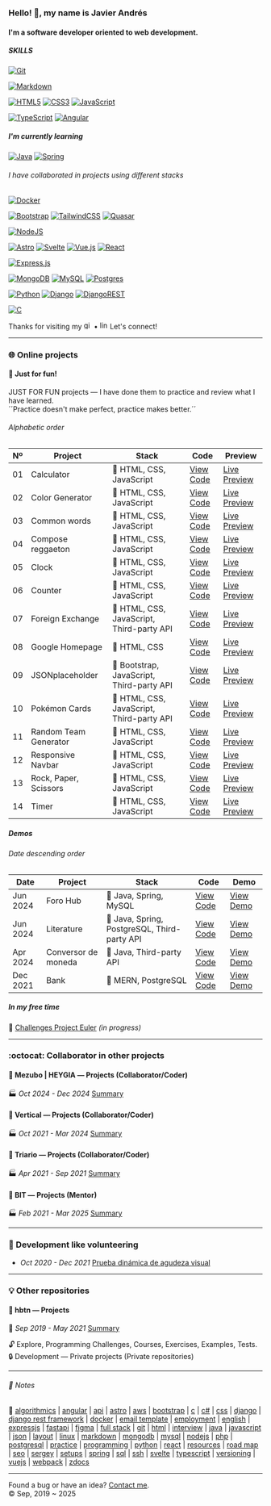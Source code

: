 ### Hello! :wave:, my name is Javier Andrés
#### I'm a software developer oriented to web development.
##### SKILLS
[![Git](https://img.shields.io/badge/git-%23F05033.svg?style=for-the-badge&logo=git&logoColor=white)](#)

[![Markdown](https://img.shields.io/badge/markdown-%23000000.svg?style=for-the-badge&logo=markdown&logoColor=white)](#)

[![HTML5](https://img.shields.io/badge/html5-%23E34F26.svg?style=for-the-badge&logo=html5&logoColor=white)](#)
[![CSS3](https://img.shields.io/badge/css3-%231572B6.svg?style=for-the-badge&logo=css3&logoColor=white)](#)
[![JavaScript](https://img.shields.io/badge/javascript-%23323330.svg?style=for-the-badge&logo=javascript&logoColor=%23F7DF1E)](#)

[![TypeScript](https://img.shields.io/badge/typescript-%23007ACC.svg?style=for-the-badge&logo=typescript&logoColor=white)](#)
[![Angular](https://img.shields.io/badge/angular-%23DD0031.svg?style=for-the-badge&logo=angular&logoColor=white)](#)
##### I'm currently learning
[![Java](https://img.shields.io/badge/java-%23ED8B00.svg?style=for-the-badge&logo=openjdk&logoColor=white)](#)
[![Spring](https://img.shields.io/badge/spring-%236DB33F.svg?style=for-the-badge&logo=spring&logoColor=white)](#)
###### I have collaborated in projects using different stacks
[![Docker](https://img.shields.io/badge/docker-%230db7ed.svg?style=for-the-badge&logo=docker&logoColor=white)](#)

[![Bootstrap](https://img.shields.io/badge/bootstrap-%238511FA.svg?style=for-the-badge&logo=bootstrap&logoColor=white)](#)
[![TailwindCSS](https://img.shields.io/badge/tailwindcss-%2338B2AC.svg?style=for-the-badge&logo=tailwind-css&logoColor=white)](#)
[![Quasar](https://img.shields.io/badge/Quasar-16B7FB?style=for-the-badge&logo=quasar&logoColor=black)](#)

[![NodeJS](https://img.shields.io/badge/node.js-6DA55F?style=for-the-badge&logo=node.js&logoColor=white)](#)

[![Astro](https://img.shields.io/badge/astro-%232C2052.svg?style=for-the-badge&logo=astro&logoColor=white)](#)
[![Svelte](https://img.shields.io/badge/svelte-%23f1413d.svg?style=for-the-badge&logo=svelte&logoColor=white)](#)
[![Vue.js](https://img.shields.io/badge/vuejs-%2335495e.svg?style=for-the-badge&logo=vuedotjs&logoColor=%234FC08D)](#)
[![React](https://img.shields.io/badge/react-%2320232a.svg?style=for-the-badge&logo=react&logoColor=%2361DAFB)](#)

[![Express.js](https://img.shields.io/badge/express.js-%23404d59.svg?style=for-the-badge&logo=express&logoColor=%2361DAFB)](#)

[![MongoDB](https://img.shields.io/badge/MongoDB-%234ea94b.svg?style=for-the-badge&logo=mongodb&logoColor=white)](#)
[![MySQL](https://img.shields.io/badge/mysql-4479A1.svg?style=for-the-badge&logo=mysql&logoColor=white)](#)
[![Postgres](https://img.shields.io/badge/postgres-%23316192.svg?style=for-the-badge&logo=postgresql&logoColor=white)](#)

[![Python](https://img.shields.io/badge/python-3670A0?style=for-the-badge&logo=python&logoColor=ffdd54)](#)
[![Django](https://img.shields.io/badge/django-%23092E20.svg?style=for-the-badge&logo=django&logoColor=white)](#)
[![DjangoREST](https://img.shields.io/badge/DJANGO-REST-ff1709?style=for-the-badge&logo=django&logoColor=white&color=ff1709&labelColor=gray)](#)

[![C](https://img.shields.io/badge/c-%2300599C.svg?style=for-the-badge&logo=c&logoColor=white)](#)


Thanks for visiting my [<img src='https://cdn.jsdelivr.net/npm/simple-icons@3.0.1/icons/github.svg' alt='github' height='16'>](https://github.com/javi0b01)
 • 
[<img src='https://cdn.jsdelivr.net/npm/simple-icons@3.0.1/icons/linkedin.svg' alt='linkedin' height='16'>](https://www.linkedin.com/in/javi0b01/) Let's connect!
- - -
### :globe_with_meridians: Online projects
#### :muscle: Just for fun!
JUST FOR FUN projects ― I have done them to practice and review what I have learned.  
´´Practice doesn't make perfect, practice makes better.´´
###### Alphabetic order
|Nº|Project|Stack|Code|Preview|
|----|----|----|----|----|
|01|Calculator|:icecream: HTML, CSS, JavaScript|[View Code](https://github.com/javi0b01/training-calculator)|[Live Preview](https://javi0b01.github.io/training-calculator/)|
|02|Color Generator|:icecream: HTML, CSS, JavaScript|[View Code](https://github.com/javi0b01/training-color_generator)|[Live Preview](https://javi0b01.github.io/training-color_generator/)|
|03|Common words|:icecream: HTML, CSS, JavaScript|[View Code](https://github.com/javi0b01/just_for_fun-common_words)|[Live Preview](https://javi0b01.github.io/just_for_fun-common_words/)|
|04|Compose reggaeton|:icecream: HTML, CSS, JavaScript|[View Code](https://github.com/javi0b01/training-compose_reggaeton)|[Live Preview](https://javi0b01.github.io/training-compose_reggaeton/)|
|05|Clock|:icecream: HTML, CSS, JavaScript|[View Code](https://github.com/javi0b01/training-clock)|[Live Preview](https://javi0b01.github.io/training-clock/)|
|06|Counter|:icecream: HTML, CSS, JavaScript|[View Code](https://github.com/javi0b01/training-counter)|[Live Preview](https://javi0b01.github.io/training-counter/)|
|07|Foreign Exchange|:icecream: HTML, CSS, JavaScript, Third-party API|[View Code](https://github.com/javi0b01/training-foreign_exchange)|[Live Preview](https://javi0b01.github.io/training-foreign_exchange/)|
|08|Google Homepage|:icecream: HTML, CSS|[View Code](https://github.com/javi0b01/training-google_homepage)|[Live Preview](https://javi0b01.github.io/training-google_homepage/)|
|09|JSONplaceholder|:ice_cream: Bootstrap, JavaScript, Third-party API|[View Code](https://github.com/javi0b01/training-jsonplaceholder)|[Live Preview](https://javi0b01.github.io/training-jsonplaceholder/)|
|10|Pokémon Cards|:icecream: HTML, CSS, JavaScript, Third-party API|[View Code](https://github.com/javi0b01/training-pokemon_cards)|[Live Preview](https://javi0b01.github.io/training-pokemon_cards/)|
|11|Random Team Generator|:icecream: HTML, CSS, JavaScript|[View Code](https://github.com/javi0b01/just_for_fun-random_team_generator)|[Live Preview](https://javi0b01.github.io/just_for_fun-random_team_generator/)|
|12|Responsive Navbar|:icecream: HTML, CSS, JavaScript|[View Code](https://github.com/javi0b01/training-responsive_navbar)|[Live Preview](https://javi0b01.github.io/training-responsive_navbar/)|
|13|Rock, Paper, Scissors|:icecream: HTML, CSS, JavaScript|[View Code](https://github.com/javi0b01/odin-rock_paper_scissors)|[Live Preview](https://javi0b01.github.io/odin-rock_paper_scissors/)|
|14|Timer|:icecream: HTML, CSS, JavaScript|[View Code](https://github.com/javi0b01/just_for_fun-timer)|[Live Preview](https://javi0b01.github.io/just_for_fun-timer/)|
##### Demos
###### Date descending order
|Date|Project|Stack|Code|Demo|
|----|----|----|----|----|
|Jun 2024|Foro Hub|:ice_cream: Java, Spring, MySQL|[View Code](https://github.com/javi0b01/challenge-one_g6-foro_hub)|[View Demo](https://youtu.be/_WqN0zh7yYc)|
|Jun 2024|Literature|:ice_cream: Java, Spring, PostgreSQL, Third-party API|[View Code](https://github.com/javi0b01/challenge-one_g6-literature)|[View Demo](https://youtu.be/JupZOzY2WaA)|
|Apr 2024|Conversor de moneda|:icecream: Java, Third-party API|[View Code](https://github.com/javi0b01/challenge-one_g6-conversor_de_moneda)|[View Demo](https://youtu.be/-TJ4sduDhZY)|
|Dec 2021|Bank|:ice_cream: MERN, PostgreSQL|[View Code](https://github.com/javi0b01/unal-team7_P65_C4_DW/)|[View Demo](https://youtu.be/hh9vCFwJku4)|
##### In my free time
:brain: [Challenges Project Euler](https://github.com/javi0b01/challenges-project_euler) *(in progress)*
- - -
### :octocat: Collaborator in other projects
#### :office: Mezubo | HEYGIA ― Projects (Collaborator/Coder)
:factory: *Oct 2024 - Dec 2024* [Summary](mezubo-heygia.md)
#### :office: Vertical ― Projects (Collaborator/Coder)
:factory: *Oct 2021 - Mar 2024* [Summary](vertical.md)
#### :office: Triario ― Projects (Collaborator/Coder)
:factory: *Apr 2021 - Sep 2021* [Summary](triario.md)
#### :office: BIT ― Projects (Mentor)
:factory: *Feb 2021 - Mar 2025* [Summary](bit.md)
- - -
### :checkered_flag: Development like volunteering
- *Oct 2020 - Dec 2021* [Prueba dinámica de agudeza visual](https://javi0b01.github.io/development-optometrist/)
- - -
### :bulb: Other repositories
#### :snake: hbtn ― Projects
:school: *Sep 2019 - May 2021* [Summary](hbtn.md)

:unlock: Explore, Programming Challenges, Courses, Exercises, Examples, Tests.  
:lock: Development ― Private projects (Private repositories)
- - -
###### :memo: Notes
:bookmark: [algorithmics](algorithmics.md) | [angular](angular.md) | [api](api.md) | [astro](astro.md) | [aws](aws.md) | [bootstrap](bootstrap.md) | [c](c.md) | [c#](c-sharp.md) | [css](css.md) | [django](django.md) | [django rest framework](django_rest_framework.md) | [docker](docker.md) | [email template](email_template.md) | [employment](employment.md) | [english](english.md) | [expressjs](expressjs.md) | [fastapi](fastapi.md) | [figma](figma.md) | [full stack](full-stack.md) | [git](git.md) | [html](html.md) | [interview](interview.md) | [java](java.md) | [javascript](javascript.md) | [json](json.md) | [layout](layout.md) | [linux](linux.md) | [markdown](markdown.md) | [mongodb](mongodb.md) | [mysql](mysql.md) | [nodejs](nodejs.md) | [php](php.md) | [postgresql](postgresql.md) | [practice](practice.md) | [programming](programming.md) | [python](python.md) | [react](react.md) | [resources](resources.md) | [road map](road_map.md) | [seo](seo.md) | [sergey](sergey.md) | [setups](setups.md) | [spring](spring.md) | [sql](sql.md) | [ssh](ssh.md) | [svelte](svelte.md) | [typescript](typescript.md) | [versioning](versioning.md) | [vuejs](vuejs.md) | [webpack](webpack.md) | [zdocs](zdocs.md)
- - -
Found a bug or have an idea? [Contact me](https://www.linkedin.com/in/javi0b01/).  
:copyright: Sep, 2019 ~ 2025
